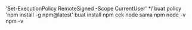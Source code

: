 'Set-ExecutionPolicy RemoteSigned -Scope CurrentUser' */ buat policy
'npm install -g npm@latest' buat install npm
cek node sama npm
node -v
npm -v
